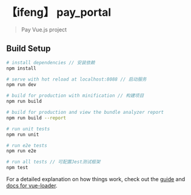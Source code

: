 # 【ifeng】 pay_portal

> Pay Vue.js project

## Build Setup

``` bash
# install dependencies // 安装依赖
npm install

# serve with hot reload at localhost:8088 // 启动服务
npm run dev

# build for production with minification // 构建项目
npm run build

# build for production and view the bundle analyzer report
npm run build --report

# run unit tests
npm run unit

# run e2e tests
npm run e2e

# run all tests // 可配置Jest测试框架
npm test
```

For a detailed explanation on how things work, check out the [guide](http://vuejs-templates.github.io/webpack/) and [docs for vue-loader](http://vuejs.github.io/vue-loader).
